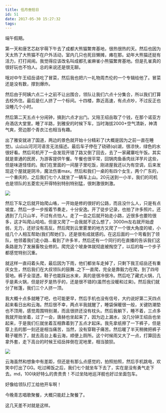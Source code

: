 ```yaml
---
title: 伍月叁拾日
id: 51
date: 2017-05-30 15:27:32
tags:
---
```


端午假期。

第一天和唐艺芯赵宇萌下午去了成都大熊猫繁育基地，很热很热的天。然后也因为天太热了大熊猫不在户外活动，室内几只也死目懒摊，瘫在那。幼年大熊猫还挺有活力，打打闹闹。我觉得应该改名叫成都孔雀麻雀小熊猫繁育基地。但是孔雀真的很好玩也不怕人。总的来说还是很无聊。

哦对中午王绍岳请吃了冒菜，然后我也把六一礼物周杰伦的一个专辑给他了。冒菜还是没有数，撑到爆炸。

然后由于阿姨六点二十之前不让出围合，领队让我们六点十分集合，所以我们打算去校外住。最后是仨人挤了一个标间。十四楼，靠近高速，有点点吵，不过反正也没睡几个小时。

然后第二天五点十分闹钟，搞到六点才出门。又陪王绍岳取了个钱，在那个诺亚方舟酒店大堂里。睡了半路，到雅安的时候下车，当时海拔2000+空气清新，神清气爽，旁边那个青衣江也相当有趣。

出了雅安就进了国道，两边的景色就开始十分精彩了(大概是因为之前一直在睡觉)。山山山河河河语言无法描述。最后车子停在了硗碛(qi)湖，很凉快，绿色的水很好看。然后司机开了一会发现开错了路又倒了回去，去了一家藏寨吃午饭。其实就是普通的民房，为游客提供午餐。午餐也很平常，回锅肉鱼香肉丝洋芋片这些，但是味道怪怪的。我们在里面的一间屋子里吃饭，刚进屋我还以为有空调，后来发现这个屋就是阴冷，魔法伤害max。然后和我们一桌的有四个女生，两个广东的，一个重庆的，之后我们七个人就坐了一辆车上山。20元送到一小半，我们的司机也是领队的五菱宏光开得特别特别特别猛，很刺激很刺激。

![](http://img.cyrise.cn/wp-content/uploads/2017/05/20170529_161322.jpg)

然后下车之后就开始爬山咯，一开始是修的很好的公路，而且没什么人，只是有点坡度，然后一步一步按着节奏走，十分安逸。开了徒步记录，也拍了许多照片。还遇到了几只山羊，不过有点怕人。走了一会之后就开始走小路，近很多也要险很多，这才叫爬山哈哈。但是又爬了一会我就不这么想了，3000m左右就开始虚弱，无力，还好没有高反。然后爬到云里雾里的地方又爬了一个很大角度的坡，小组几个人相互帮助(我们帮她们)，还是很有成就感的。在这后面的一个弯看到了领队，他领着我们走小路...看到了许多羊，然后还有一个同行的在直播的告诉我们这条路是为了发展畜牧业修的。爬完这个坡身体就彻底被掏空了，以后的每一个步子都感觉特别沉重。

就这样一直闷着头爬，最后因为下雨，他们都坐车走掉了，只剩下我王绍岳还有重庆女生，然后我们在大叔领队的鼓舞..之下一直爬，完全是靠毅力在爬，到了四号营地。裤子全湿透，鞋子也能踩出水来，真的是很冷很冷。然后吃了藏式火锅，几乎是素火锅，但是好歹是热乎的，还是很不错的(虽然也没暖和过来)。然后我们就分了帐篷，我们三个人挤一顶。

我大概十点多就睡了吧，也可能更早，然后手机也没有信号，大约说好第二天四点起来看日出和云海。然后很不幸，两点半我就醒了，睡袋保暖很一般，关键防潮垫也不顶用，感觉周围特别潮，而且很挤还没有枕头。然后我躺下，睡不着，三点多我就开始坐着，过了一会，唐赫也坐起来了，因为边上漏水，没几分钟王绍岳也坐起来，于是我们仨就坐着互相靠着到了五点才起床。我先拿纸擦了一下裤子，但是穿上去的那一刻还是相当痛苦，当然，没有穿鞋子痛苦。然后暖了半天稍微把裤子鞋子暖热了，就去高台上看云海，顺便上厕所。这个时候雨又大了一点，打算回去拿外套，走下高台的时候王绍岳摔倒在泥地里，相当狼狈。

![](http://img.cyrise.cn/wp-content/uploads/2017/05/20170530_055751.jpg)

云海虽然和想象中有差距，但还是有那么点感觉的，拍照拍照，然后手机跳电，欢笑中打出了GG。吃过稀饭之后，我们七个就坐车下去了，实在是没有勇气走下去。md，100块好特么的贵贵贵！不过坐陆地巡洋舰也好过坐面包车。

好像给领队打工给他开车啊！

今晚青志唱歌聚餐，大概只能赶上聚餐了。

这几天差不对就是这样。